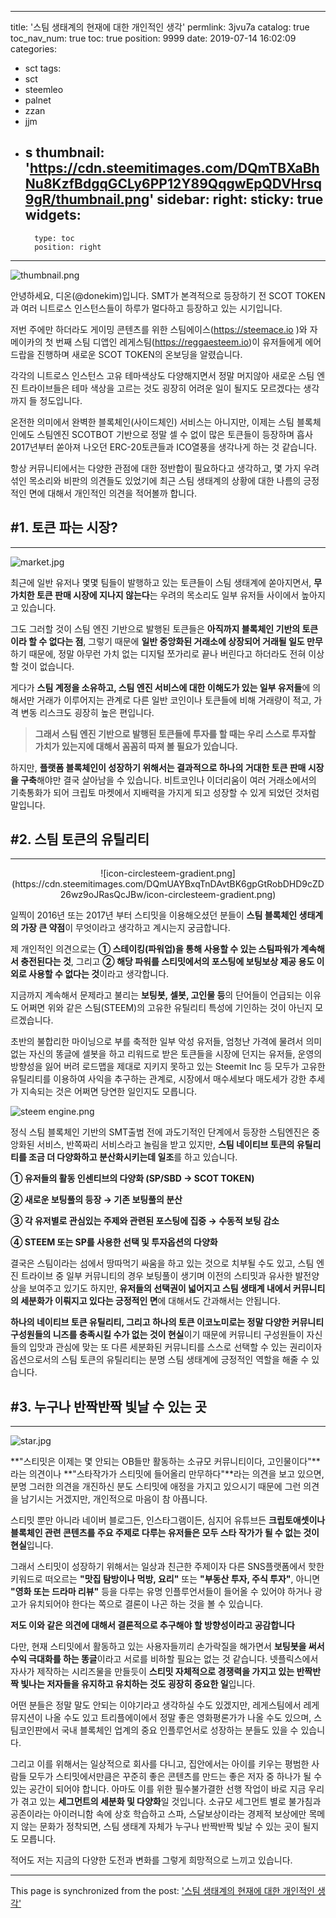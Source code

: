 
---
title: '스팀 생태계의 현재에 대한 개인적인 생각'
permlink: 3jvu7a
catalog: true
toc_nav_num: true
toc: true
position: 9999
date: 2019-07-14 16:02:09
categories:
- sct
tags:
- sct
- steemleo
- palnet
- zzan
- jjm
- s
thumbnail: 'https://cdn.steemitimages.com/DQmTBXaBhNu8KzfBdgqGCLy6PP12Y89QqgwEpQDVHrsq9gR/thumbnail.png'
sidebar:
    right:
        sticky: true
widgets:
    -
        type: toc
        position: right
---


![thumbnail.png](https://cdn.steemitimages.com/DQmTBXaBhNu8KzfBdgqGCLy6PP12Y89QqgwEpQDVHrsq9gR/thumbnail.png)

안녕하세요, 디온(@donekim)입니다. SMT가 본격적으로 등장하기 전 SCOT TOKEN과 여러 니트로스 인스턴스들이 하루가 멀다하고 등장하고 있는 시기입니다. 

저번 주에만 하더라도 게이밍 콘텐츠를 위한 스팀에이스(https://steemace.io )와 자메이카의 첫 번째 스팀 디앱인 레게스팀(https://reggaesteem.io)이 유저들에게 에어드랍을 진행하며 새로운 SCOT TOKEN의 온보딩을 알렸습니다. 

각각의 니트로스 인스턴스 고유 테마색상도 다양해지면서 정말 머지않아 새로운 스팀 엔진 트라이브들은 테마 색상을 고르는 것도 굉장히 어려운 일이 될지도 모르겠다는 생각까지 들 정도입니다. 

온전한 의미에서 완벽한 블록체인(사이드체인) 서비스는 아니지만, 이제는 스팀 블록체인에도 스팀엔진 SCOTBOT 기반으로 정말 셀 수 없이 많은 토큰들이 등장하며 흡사 2017년부터 쏟아져 나오던 ERC-20토큰들과 ICO열풍을 생각나게 하는 것 같습니다. 

항상 커뮤니티에서는 다양한 관점에 대한 정반합이 필요하다고 생각하고, 몇 가지 우려섞인 목소리와 비판의 의견들도 있었기에 최근 스팀 생태계의 상황에 대한 나름의 긍정적인 면에 대해서 개인적인 의견을 적어볼까 합니다. 


## #1. 토큰 파는 시장?
---

![market.jpg](https://cdn.steemitimages.com/DQmUssAS3WiGwKKE7ZcnJSYyC3zgtRLUM9RXjZmEvZD6C3a/market.jpg)

최근에 일반 유저나 몇몇 팀들이 발행하고 있는 토큰들이 스팀 생태계에 쏟아지면서, **무가치한 토큰 판매 시장에 지나지 않는다**는 우려의 목소리도 일부 유저들 사이에서 높아지고 있습니다. 

그도 그러할 것이 스팀 엔진 기반으로 발행된 토큰들은 **아직까지 블록체인 기반의 토큰이라 할 수 없다는 점**, 그렇기 때문에 **일반 중앙화된 거래소에 상장되어 거래될 일도 만무**하기 때문에, 정말 아무런 가치 없는 디지털 쪼가리로 끝나 버린다고 하더라도 전혀 이상할 것이 없습니다.

게다가 **스팀 계정을 소유하고, 스팀 엔진 서비스에 대한 이해도가 있는 일부 유저들**에 의해서만 거래가 이루어지는 관계로 다른 일반 코인이나 토큰들에 비해 거래량이 적고, 가격 변동 리스크도 굉장히 높은 편입니다. 

> **그래서 스팀 엔진 기반으로 발행된 토큰들에 투자를 할 때는 우리 스스로 투자할 가치가 있는지에 대해서 꼼꼼히 따져 볼 필요가 있습니다.**

하지만, **플랫폼 블록체인이 성장하기 위해서는 결과적으로 하나의 거대한 토큰 판매 시장을 구축**해야만 결국 살아남을 수 있습니다. 비트코인나 이더리움이 여러 거래소에서의 기축통화가 되어 크립토 마켓에서 지배력을 가지게 되고 성장할 수 있게 되었던 것처럼 말입니다.


## #2. 스팀 토큰의 유틸리티
---
<center>![icon-circlesteem-gradient.png](https://cdn.steemitimages.com/DQmUAYBxqTnDAvtBK6gpGtRobDHD9cZD26wz9oJRasQcJBw/icon-circlesteem-gradient.png)</center>

일찍이 2016년 또는 2017년 부터 스티밋을 이용해오셨던 분들이 **스팀 블록체인 생태계의 가장 큰 약점**이 무엇이라고 생각하고 계시는지 궁금합니다. 

제 개인적인 의견으로는 **① 스테이킹(파워업)을 통해 사용할 수 있는 스팀파워가 계속해서 충전된다는 것**, 그리고 **② 해당 파워를 스티밋에서의 포스팅에 보팅보상 제공 용도 이외로 사용할 수 없다는 것**이라고 생각합니다.

지금까지 계속해서 문제라고 불리는 **보팅봇, 셀봇, 고인물 등**의 단어들이 언급되는 이유도 어쩌면 위와 같은 스팀(STEEM)의 고유한 유틸리티 특성에 기인하는 것이 아닌지 모르겠습니다.

초반의 불합리한 마이닝으로 부를 축적한 일부 악성 유저들, 엄청난 가격에 물려서 의미없는 자신의 똥글에 셀봇을 하고 리워드로 받은 토큰들을 시장에 던지는 유저들, 운영의 방향성을 잃어 버려 로드맵을 제대로 지키지 못하고 있는 Steemit Inc 등 모두가 고유한 유틸리티를 이용하여 사익을 추구하는 관계로, 시장에서 매수세보다 매도세가 강한 추세가 지속되는 것은 어쩌면 당연한 일인지도 모릅니다.

![steem engine.png](https://cdn.steemitimages.com/DQmenZ3GUz6gU5VTTbEzBTFK6SLhqffxaYyX9jkmE9WiRuL/steem%20engine.png)
 
정식 스팀 블록체인 기반의 SMT출범 전에 과도기적인 단계에서 등장한 스팀엔진은 중앙화된 서비스, 반쪽짜리 서비스라고 놀림을 받고 있지만, **스팀 네이티브 토큰의 유틸리티를 조금 더 다양화하고 분산화시키는데 일조**를 하고 있습니다.

**① 유저들의 활동 인센티브의 다양화 (SP/SBD → SCOT TOKEN)**

**② 새로운 보팅풀의 등장 → 기존 보팅풀의 분산**

**③ 각 유저별로 관심있는 주제와 관련된 포스팅에 집중 → 수동적 보팅 감소**

**④ STEEM 또는 SP를 사용한 선택 및 투자옵션의 다양화**

결국은 스팀이라는 섬에서 땅따먹기 싸움을 하고 있는 것으로 치부될 수도 있고, 스팀 엔진 트라이브 중 일부 커뮤니티의 경우 보팅풀이 생기며 이전의 스티밋과 유사한 발전양상을 보여주고 있기도 하지만, **유저들의 선택권이 넓어지고 스팀 생태계 내에서 커뮤니티의 세분화가 이뤄지고 있다는 긍정적인 면**에 대해서도 간과해서는 안됩니다.

**하나의 네이티브 토큰 유틸리티, 그리고 하나의 토큰 이코노미로는 정말 다양한 커뮤니티 구성원들의 니즈를 충족시킬 수가 없는 것이 현실**이기 때문에 커뮤니티 구성원들이 자신들의 입맛과 관심에 맞는 또 다른 세분화된 커뮤니티를 스스로 선택할 수 있는 권리이자 옵션으로서의 스팀 토큰의 유틸리티는 분명 스팀 생태계에 긍정적인 역할을 해줄 수 있습니다.


## #3. 누구나 반짝반짝 빛날 수 있는 곳 
---
![star.jpg](https://cdn.steemitimages.com/DQmeNFRRKqxj4GgWysEmXKyEiGumUoSBNtRsbPv75Uy4q6d/star.jpg)

**"스티밋은 이제는 몇 안되는 OB들만 활동하는 소규모 커뮤니티이다, 고인물이다"**라는 의견이나 **"스타작가가 스티밋에 들어올리 만무하다"**라는 의견을 보고 있으면, 분명 그러한 의견을 개진하신 분도 스티밋에 애정을 가지고 있으시기 때문에 그런 의견을 남기시는 거겠지만, 개인적으로 마음이 참 아픕니다.

스티밋 뿐만 아니라 네이버 블로그든, 인스타그램이든, 심지어 유튜브든 **크립토애셋이나 블록체인 관련 콘텐츠를 주요 주제로 다루는 유저들은 모두 스타 작가가 될 수 없는 것이 현실**입니다. 

그래서 스티밋이 성장하기 위해서는 일상과 친근한 주제이자 다른 SNS플랫폼에서 핫한 키워드로 떠오르는 **"맛집 탐방이나 먹방, 요리"** 또는 **"부동산 투자, 주식 투자"**, 아니면 **"영화 또는 드라마 리뷰"** 등을 다루는 유명 인플루언서들이 들어올 수 있어야 하거나 광고가 유치되어야 한다는 쪽으로 결론이 나곤 하는 것을 볼 수 있습니다. 

**저도 이와 같은 의견에 대해서 결론적으로 추구해야 할 방향성이라고 공감합니다**

다만, 현재 스티밋에서 활동하고 있는 사용자들끼리 손가락질을 해가면서 **보팅봇을 써서 수익 극대화를 하는 똥글**이라고 서로를 비하할 필요는 없는 것 같습니다. 넷플릭스에서 자사가 제작하는 시리즈물을 만들듯이 **스티밋 자체적으로 경쟁력을 가지고 있는 반짝반짝 빛나는 저자들을 유지하고 유치하는 것도 굉장히 중요한 일**입니다.

어떤 분들은 정말 말도 안되는 이야기라고 생각하실 수도 있겠지만, 레게스팀에서 레게 뮤지션이 나올 수도 있고 트리플에이에서 정말 좋은 영화평론가가 나올 수도 있으며, 스팀코인판에서 국내 블록체인 업계의 중요 인플루언서로 성장하는 분들도 있을 수 있습니다. 

그리고 이를 위해서는 일상적으로 회사를 다니고, 집안에서는 아이를 키우는 평범한 사람들 모두가 스티밋에서만큼은 꾸준히 좋은 콘텐츠를 만드는 좋은 저자 중 하나가 될 수 있는 공간이 되어야 합니다. 아마도 이를 위한 필수불가결한 선행 작업이 바로 지금 우리가 겪고 있는 **세그먼트의 세분화 및 다양화**일 것입니다. 소규모 세그먼트 별로 불가침과 공존이라는 아이러니함 속에 상호 학습하고 스파, 스달보상이라는 경제적 보상에만 목메지 않는 문화가 정착되면, 스팀 생태계 자체가 누구나 반짝반짝 빛날 수 있는 곳이 될지도 모릅니다. 

적어도 저는 지금의 다양한 도전과 변화를 그렇게 희망적으로 느끼고 있습니다.

- - -

This page is synchronized from the post: ['스팀 생태계의 현재에 대한 개인적인 생각'](https://steemit.com/@donekim/3jvu7a)
